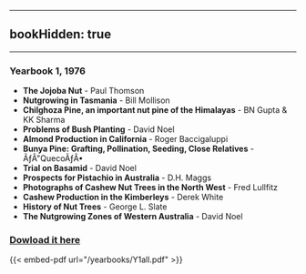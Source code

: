 
---
bookHidden: true 
---
---

### Yearbook 1, 1976

-   **The Jojoba Nut** - Paul Thomson
-   **Nutgrowing in Tasmania** - Bill Mollison
-   **Chilghoza Pine, an important nut pine of the Himalayas** - BN
    Gupta & KK Sharma
-   **Problems of Bush Planting** - David Noel
-   **Almond Production in California** - Roger Baccigaluppi
-   **Bunya Pine: Grafting, Pollination, Seeding, Close Relatives** -
    ÃƒÂ"QuecoÃƒÂ•
-   **Trial on Basamid** - David Noel
-   **Prospects for Pistachio in Australia** - D.H. Maggs
-   **Photographs of Cashew Nut Trees in the North West** - Fred
    Lullfitz
-   **Cashew Production in the Kimberleys** - Derek White
-   **History of Nut Trees** - George L. Slate
-   **The Nutgrowing Zones of Western Australia** - David Noel
 
### [Dowload it here](/yearbooks/Y1all.pdf)
 
{{< embed-pdf url="/yearbooks/Y1all.pdf" >}}
